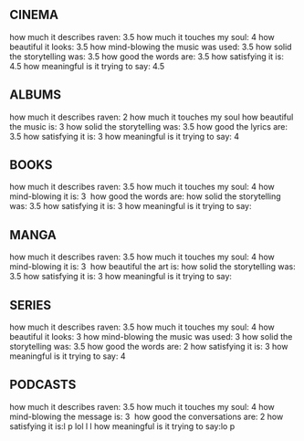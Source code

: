 ## CINEMA
how much it describes raven: 3.5
how much it touches my soul: 4
how beautiful it looks: 3.5
how mind-blowing the music was used: 3.5
how solid the storytelling was: 3.5
how good the words are: 3.5
how satisfying it is: 4.5
how meaningful is it trying to say: 4.5

## ALBUMS
how much it describes raven: 2
how much it touches my soul
how beautiful the music is: 3
how solid the storytelling was: 3.5
how good the lyrics are: 3.5
how satisfying it is: 3
how meaningful is it trying to say: 4

## BOOKS
how much it describes raven: 3.5
how much it touches my soul: 4
how mind-blowing it is: 3 
how good the words are: 
how solid the storytelling was: 3.5
how satisfying it is: 3
how meaningful is it trying to say:

## MANGA
how much it describes raven: 3.5
how much it touches my soul: 4
how mind-blowing it is: 3 
how beautiful the art is:
how solid the storytelling was: 3.5
how satisfying it is: 3
how meaningful is it trying to say: 

## SERIES
how much it describes raven: 3.5
how much it touches my soul: 4
how beautiful it looks: 3
how mind-blowing the music was used: 3
how solid the storytelling was: 3.5
how good the words are: 2
how satisfying it is: 3
how meaningful is it trying to say: 4

## PODCASTS
how much it describes raven: 3.5
how much it touches my soul: 4
how mind-blowing the message is: 3 
how good the conversations are: 2
how satisfying it is:l p  lol l l 
how meaningful is it trying to say:lo p 